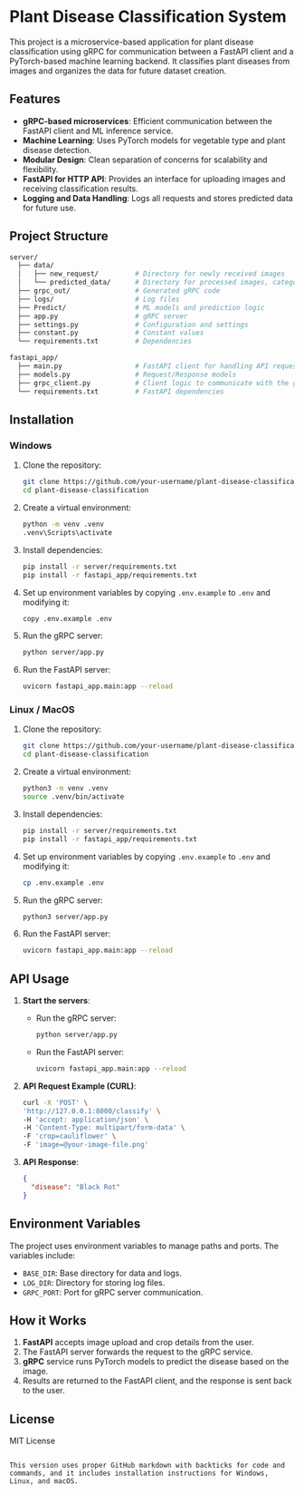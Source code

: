 # Plant Disease Classification System

This project is a microservice-based application for plant disease classification using gRPC for communication between a FastAPI client and a PyTorch-based machine learning backend. It classifies plant diseases from images and organizes the data for future dataset creation.

## Features

- **gRPC-based microservices**: Efficient communication between the FastAPI client and ML inference service.
- **Machine Learning**: Uses PyTorch models for vegetable type and plant disease detection.
- **Modular Design**: Clean separation of concerns for scalability and flexibility.
- **FastAPI for HTTP API**: Provides an interface for uploading images and receiving classification results.
- **Logging and Data Handling**: Logs all requests and stores predicted data for future use.

## Project Structure

```bash
server/
  ├── data/
  │   ├── new_request/         # Directory for newly received images
  │   └── predicted_data/      # Directory for processed images, categorized by crop type
  ├── grpc_out/                # Generated gRPC code
  ├── logs/                    # Log files
  ├── Predict/                 # ML models and prediction logic
  ├── app.py                   # gRPC server
  ├── settings.py              # Configuration and settings
  ├── constant.py              # Constant values
  └── requirements.txt         # Dependencies

fastapi_app/
  ├── main.py                  # FastAPI client for handling API requests
  ├── models.py                # Request/Response models
  ├── grpc_client.py           # Client logic to communicate with the gRPC server
  └── requirements.txt         # FastAPI dependencies
```

## Installation

### Windows

1. Clone the repository:
    ```bash
    git clone https://github.com/your-username/plant-disease-classification.git
    cd plant-disease-classification
    ```

2. Create a virtual environment:
    ```bash
    python -m venv .venv
    .venv\Scripts\activate
    ```

3. Install dependencies:
    ```bash
    pip install -r server/requirements.txt
    pip install -r fastapi_app/requirements.txt
    ```

4. Set up environment variables by copying `.env.example` to `.env` and modifying it:
    ```bash
    copy .env.example .env
    ```

5. Run the gRPC server:
    ```bash
    python server/app.py
    ```

6. Run the FastAPI server:
    ```bash
    uvicorn fastapi_app.main:app --reload
    ```

### Linux / MacOS

1. Clone the repository:
    ```bash
    git clone https://github.com/your-username/plant-disease-classification.git
    cd plant-disease-classification
    ```

2. Create a virtual environment:
    ```bash
    python3 -m venv .venv
    source .venv/bin/activate
    ```

3. Install dependencies:
    ```bash
    pip install -r server/requirements.txt
    pip install -r fastapi_app/requirements.txt
    ```

4. Set up environment variables by copying `.env.example` to `.env` and modifying it:
    ```bash
    cp .env.example .env
    ```

5. Run the gRPC server:
    ```bash
    python3 server/app.py
    ```

6. Run the FastAPI server:
    ```bash
    uvicorn fastapi_app.main:app --reload
    ```

## API Usage

1. **Start the servers**:
   - Run the gRPC server: 
     ```bash
     python server/app.py
     ```
   - Run the FastAPI server:
     ```bash
     uvicorn fastapi_app.main:app --reload
     ```

2. **API Request Example (CURL)**:
   ```bash
   curl -X 'POST' \
   'http://127.0.0.1:8000/classify' \
   -H 'accept: application/json' \
   -H 'Content-Type: multipart/form-data' \
   -F 'crop=cauliflower' \
   -F 'image=@your-image-file.png'
   ```

3. **API Response**:
   ```json
   {
     "disease": "Black Rot"
   }
   ```

## Environment Variables

The project uses environment variables to manage paths and ports. The variables include:
- `BASE_DIR`: Base directory for data and logs.
- `LOG_DIR`: Directory for storing log files.
- `GRPC_PORT`: Port for gRPC server communication.

## How it Works

1. **FastAPI** accepts image upload and crop details from the user.
2. The FastAPI server forwards the request to the gRPC service.
3. **gRPC** service runs PyTorch models to predict the disease based on the image.
4. Results are returned to the FastAPI client, and the response is sent back to the user.

## License

MIT License
```

This version uses proper GitHub markdown with backticks for code and commands, and it includes installation instructions for Windows, Linux, and macOS.